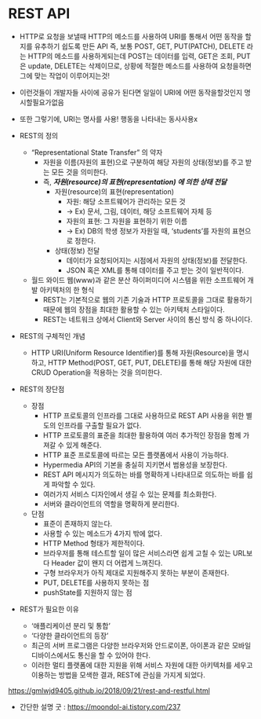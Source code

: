 # REST API

- HTTP로 요청을 보낼때 HTTP의 메소드를 사용하여 URI를 통해서 어떤 동작을 할지를 유추하기 쉽도록 만든 API
즉, 보통 POST, GET, PUT(PATCH), DELETE 라는 HTTP의 메소드를 사용하게되는데 POST는 데이터를 입력, GET은 조회, PUT은 update, DELETE는 삭제이므로, 상황에 적절한 메소드를 사용하여 요청을하면 그에 맞는 작업이 이루어지는것! 
- 이런것들이 개발자들 사이에 공유가 된다면 일일이 URI에 어떤 동작을할것인지 명시할필요가없음
- 또한 그렇기에, URI는 명사를 사용! 행동을 나타내는 동사사용x


- REST의 정의
  - “Representational State Transfer” 의 약자
    - 자원을 이름(자원의 표현)으로 구분하여 해당 자원의 상태(정보)를 주고 받는 모든 것을 의미한다.
    - 즉, ***자원(resource)의 표현(representation) 에 의한 상태 전달***
      - 자원(resource)의 표현(representation)
        - 자원: 해당 소프트웨어가 관리하는 모든 것
        - -> Ex) 문서, 그림, 데이터, 해당 소프트웨어 자체 등
        - 자원의 표현: 그 자원을 표현하기 위한 이름
        - -> Ex) DB의 학생 정보가 자원일 때, ‘students’를 자원의 표현으로 정한다.
      - 상태(정보) 전달
        - 데이터가 요청되어지는 시점에서 자원의 상태(정보)를 전달한다.
        - JSON 혹은 XML를 통해 데이터를 주고 받는 것이 일반적이다.
  - 월드 와이드 웹(www)과 같은 분산 하이퍼미디어 시스템을 위한 소프트웨어 개발 아키텍처의 한 형식
    - REST는 기본적으로 웹의 기존 기술과 HTTP 프로토콜을 그대로 활용하기 때문에 웹의 장점을 최대한 활용할 수 있는 아키텍처 스타일이다.
    - REST는 네트워크 상에서 Client와 Server 사이의 통신 방식 중 하나이다.

- REST의 구체적인 개념
  - HTTP URI(Uniform Resource Identifier)를 통해 자원(Resource)을 명시하고, HTTP Method(POST, GET, PUT, DELETE)를 통해 해당 자원에 대한 CRUD Operation을 적용하는 것을 의미한다.

- REST의 장단점
  - 장점
    - HTTP 프로토콜의 인프라를 그대로 사용하므로 REST API 사용을 위한 별도의 인프라를 구출할 필요가 없다.
    - HTTP 프로토콜의 표준을 최대한 활용하여 여러 추가적인 장점을 함께 가져갈 수 있게 해준다.
    - HTTP 표준 프로토콜에 따르는 모든 플랫폼에서 사용이 가능하다.
    - Hypermedia API의 기본을 충실히 지키면서 범용성을 보장한다.
    - REST API 메시지가 의도하는 바를 명확하게 나타내므로 의도하는 바를 쉽게 파악할 수 있다.
    - 여러가지 서비스 디자인에서 생길 수 있는 문제를 최소화한다.
    - 서버와 클라이언트의 역할을 명확하게 분리한다.
  - 단점
    - 표준이 존재하지 않는다.
    - 사용할 수 있는 메소드가 4가지 밖에 없다.
    - HTTP Method 형태가 제한적이다.
    - 브라우저를 통해 테스트할 일이 많은 서비스라면 쉽게 고칠 수 있는 URL보다 Header 값이 왠지 더 어렵게 느껴진다.
    - 구형 브라우저가 아직 제대로 지원해주지 못하는 부분이 존재한다.
    - PUT, DELETE를 사용하지 못하는 점
    - pushState를 지원하지 않는 점
- REST가 필요한 이유
  - ‘애플리케이션 분리 및 통합’
  - ‘다양한 클라이언트의 등장’
  - 최근의 서버 프로그램은 다양한 브라우저와 안드로이폰, 아이폰과 같은 모바일 디바이스에서도 통신을 할 수 있어야 한다.
  - 이러한 멀티 플랫폼에 대한 지원을 위해 서비스 자원에 대한 아키텍처를 세우고 이용하는 방법을 모색한 결과, REST에 관심을 가지게 되었다.  
  
https://gmlwjd9405.github.io/2018/09/21/rest-and-restful.html


- 간단한 설명 굿 : https://moondol-ai.tistory.com/237